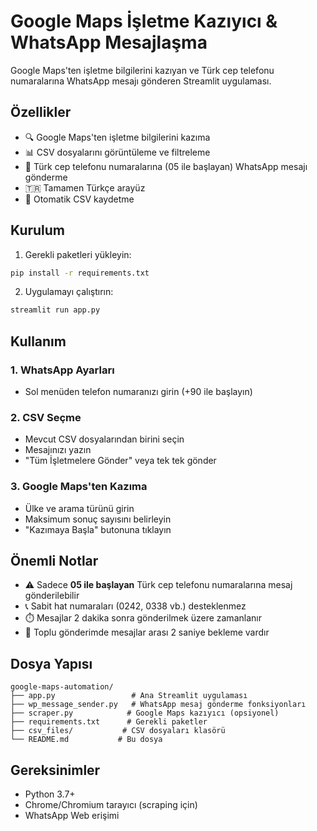 # Google Maps İşletme Kazıyıcı & WhatsApp Mesajlaşma

Google Maps'ten işletme bilgilerini kazıyan ve Türk cep telefonu numaralarına WhatsApp mesajı gönderen Streamlit uygulaması.

## Özellikler

- 🔍 Google Maps'ten işletme bilgilerini kazıma
- 📊 CSV dosyalarını görüntüleme ve filtreleme
- 📱 Türk cep telefonu numaralarına (05 ile başlayan) WhatsApp mesajı gönderme
- 🇹🇷 Tamamen Türkçe arayüz
- 📁 Otomatik CSV kaydetme

## Kurulum

1. Gerekli paketleri yükleyin:
```bash
pip install -r requirements.txt
```

2. Uygulamayı çalıştırın:
```bash
streamlit run app.py
```

## Kullanım

### 1. WhatsApp Ayarları
- Sol menüden telefon numaranızı girin (+90 ile başlayın)

### 2. CSV Seçme
- Mevcut CSV dosyalarından birini seçin
- Mesajınızı yazın
- "Tüm İşletmelere Gönder" veya tek tek gönder

### 3. Google Maps'ten Kazıma
- Ülke ve arama türünü girin
- Maksimum sonuç sayısını belirleyin
- "Kazımaya Başla" butonuna tıklayın

## Önemli Notlar

- ⚠️ Sadece **05 ile başlayan** Türk cep telefonu numaralarına mesaj gönderilebilir
- 📞 Sabit hat numaraları (0242, 0338 vb.) desteklenmez
- ⏱️ Mesajlar 2 dakika sonra gönderilmek üzere zamanlanır
- 🔄 Toplu gönderimde mesajlar arası 2 saniye bekleme vardır

## Dosya Yapısı

```
google-maps-automation/
├── app.py                 # Ana Streamlit uygulaması
├── wp_message_sender.py   # WhatsApp mesaj gönderme fonksiyonları
├── scraper.py            # Google Maps kazıyıcı (opsiyonel)
├── requirements.txt      # Gerekli paketler
├── csv_files/           # CSV dosyaları klasörü
└── README.md           # Bu dosya
```

## Gereksinimler

- Python 3.7+
- Chrome/Chromium tarayıcı (scraping için)
- WhatsApp Web erişimi